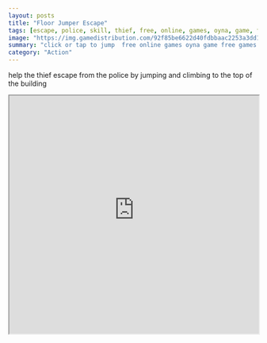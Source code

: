 ```yaml
---
layout: posts
title: "Floor Jumper Escape"
tags: [escape, police, skill, thief, free, online, games, oyna, game, free, games, play, play, games]
image: "https://img.gamedistribution.com/92f85be6622d40fdbbaac2253a3dd13a.jpg"
summary: "click or tap to jump  free online games oyna game free games play play games"
category: "Action"
---
```


help the thief escape from the police by jumping and climbing to the top of the building

<iframe width="100%" height="480px;" src="https://html5.gamedistribution.com/92f85be6622d40fdbbaac2253a3dd13a/"></iframe>